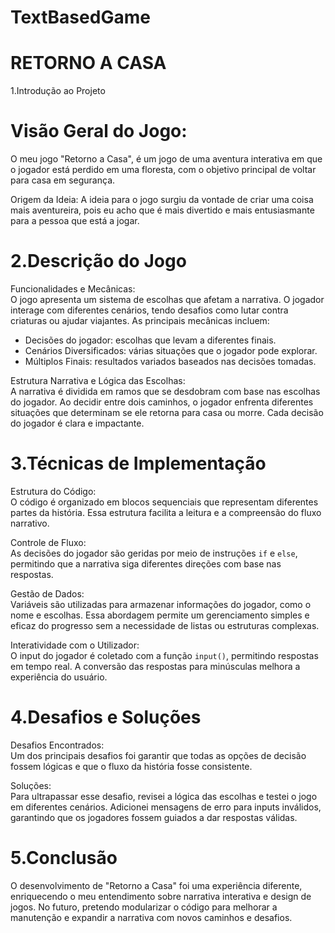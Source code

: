 <h1> TextBasedGame </h1>
<h1> RETORNO A CASA </h1>

<p>1.Introdução ao Projeto

<h1>Visão Geral do Jogo:  </h1>
O meu jogo "Retorno a Casa", é um jogo de uma aventura interativa em que o jogador está perdido em uma floresta, com o objetivo principal de voltar para casa em segurança.

Origem da Ideia: 
A ideia para o jogo surgiu da vontade de criar uma coisa mais aventureira, pois eu acho que é mais divertido e mais entusiasmante para a pessoa que está a jogar.

<h1> 2.Descrição do Jogo </h1>

Funcionalidades e Mecânicas:  
O jogo apresenta um sistema de escolhas que afetam a narrativa. O jogador interage com diferentes cenários, tendo desafios como lutar contra criaturas ou ajudar viajantes. As principais mecânicas incluem:
- Decisões do jogador: escolhas que levam a diferentes finais.
- Cenários Diversificados: várias situações que o jogador pode explorar.
- Múltiplos Finais: resultados variados baseados nas decisões tomadas.

Estrutura Narrativa e Lógica das Escolhas:  
A narrativa é dividida em ramos que se desdobram com base nas escolhas do jogador. Ao decidir entre dois caminhos, o jogador enfrenta diferentes situações que determinam se ele retorna para casa ou morre. Cada decisão do jogador é clara e impactante.

<h1> 3.Técnicas de Implementação </h1>

Estrutura do Código:  
O código é organizado em blocos sequenciais que representam diferentes partes da história. Essa estrutura facilita a leitura e a compreensão do fluxo narrativo.

Controle de Fluxo:  
As decisões do jogador são geridas por meio de instruções `if` e `else`, permitindo que a narrativa siga diferentes direções com base nas respostas. 


Gestão de Dados:  
Variáveis são utilizadas para armazenar informações do jogador, como o nome e escolhas. Essa abordagem permite um gerenciamento simples e eficaz do progresso sem a necessidade de listas ou estruturas complexas.

Interatividade com o Utilizador:  
O input do jogador é coletado com a função `input()`, permitindo respostas em tempo real. A conversão das respostas para minúsculas melhora a experiência do usuário.

<h1> 4.Desafios e Soluções </h1>

Desafios Encontrados:  
Um dos principais desafios foi garantir que todas as opções de decisão fossem lógicas e que o fluxo da história fosse consistente.

Soluções:  
Para ultrapassar esse desafio, revisei a lógica das escolhas e testei o jogo em diferentes cenários. Adicionei mensagens de erro para inputs inválidos, garantindo que os jogadores fossem guiados a dar respostas válidas.

<h1> 5.Conclusão </h1>

O desenvolvimento de "Retorno a Casa" foi uma experiência diferente, enriquecendo o meu entendimento sobre narrativa interativa e design de jogos. No futuro, pretendo modularizar o código para melhorar a manutenção e expandir a narrativa com novos caminhos e desafios.<p>
